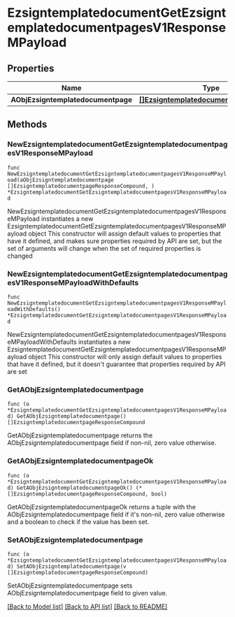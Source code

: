 # EzsigntemplatedocumentGetEzsigntemplatedocumentpagesV1ResponseMPayload

## Properties

Name | Type | Description | Notes
------------ | ------------- | ------------- | -------------
**AObjEzsigntemplatedocumentpage** | [**[]EzsigntemplatedocumentpageResponse**](EzsigntemplatedocumentpageResponse.md) |  | 

## Methods

### NewEzsigntemplatedocumentGetEzsigntemplatedocumentpagesV1ResponseMPayload

`func NewEzsigntemplatedocumentGetEzsigntemplatedocumentpagesV1ResponseMPayload(aObjEzsigntemplatedocumentpage []EzsigntemplatedocumentpageResponseCompound, ) *EzsigntemplatedocumentGetEzsigntemplatedocumentpagesV1ResponseMPayload`

NewEzsigntemplatedocumentGetEzsigntemplatedocumentpagesV1ResponseMPayload instantiates a new EzsigntemplatedocumentGetEzsigntemplatedocumentpagesV1ResponseMPayload object
This constructor will assign default values to properties that have it defined,
and makes sure properties required by API are set, but the set of arguments
will change when the set of required properties is changed

### NewEzsigntemplatedocumentGetEzsigntemplatedocumentpagesV1ResponseMPayloadWithDefaults

`func NewEzsigntemplatedocumentGetEzsigntemplatedocumentpagesV1ResponseMPayloadWithDefaults() *EzsigntemplatedocumentGetEzsigntemplatedocumentpagesV1ResponseMPayload`

NewEzsigntemplatedocumentGetEzsigntemplatedocumentpagesV1ResponseMPayloadWithDefaults instantiates a new EzsigntemplatedocumentGetEzsigntemplatedocumentpagesV1ResponseMPayload object
This constructor will only assign default values to properties that have it defined,
but it doesn't guarantee that properties required by API are set

### GetAObjEzsigntemplatedocumentpage

`func (o *EzsigntemplatedocumentGetEzsigntemplatedocumentpagesV1ResponseMPayload) GetAObjEzsigntemplatedocumentpage() []EzsigntemplatedocumentpageResponseCompound`

GetAObjEzsigntemplatedocumentpage returns the AObjEzsigntemplatedocumentpage field if non-nil, zero value otherwise.

### GetAObjEzsigntemplatedocumentpageOk

`func (o *EzsigntemplatedocumentGetEzsigntemplatedocumentpagesV1ResponseMPayload) GetAObjEzsigntemplatedocumentpageOk() (*[]EzsigntemplatedocumentpageResponseCompound, bool)`

GetAObjEzsigntemplatedocumentpageOk returns a tuple with the AObjEzsigntemplatedocumentpage field if it's non-nil, zero value otherwise
and a boolean to check if the value has been set.

### SetAObjEzsigntemplatedocumentpage

`func (o *EzsigntemplatedocumentGetEzsigntemplatedocumentpagesV1ResponseMPayload) SetAObjEzsigntemplatedocumentpage(v []EzsigntemplatedocumentpageResponseCompound)`

SetAObjEzsigntemplatedocumentpage sets AObjEzsigntemplatedocumentpage field to given value.



[[Back to Model list]](../README.md#documentation-for-models) [[Back to API list]](../README.md#documentation-for-api-endpoints) [[Back to README]](../README.md)


